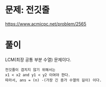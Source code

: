 # 문제: 전깃줄

https://www.acmicpc.net/problem/2565

# 풀이

LCM(최장 공통 부분 수열) 문제이다.  
```
전깃줄이 겹치지 않기 위해서는 
x1 < x2 and y1 < y2 이여야 한다.
따라서, ans = (n) -(가장 긴 증가 수열의 길이) 이다. 
```
``` python

```
